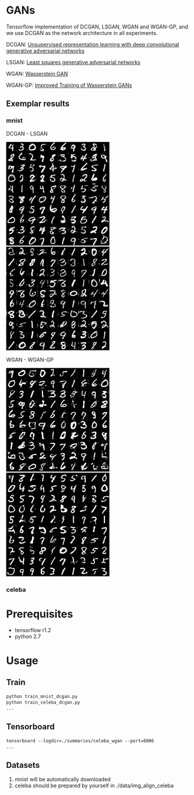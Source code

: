 # GANs

Tensorflow implementation of DCGAN, LSGAN, WGAN and WGAN-GP, and we use DCGAN as the network architecture in all experiments.

DCGAN: [Unsupervised representation learning with deep convolutional generative adversarial networks](https://arxiv.org/abs/1511.06434) 

LSGAN: [Least squares generative adversarial networks](https://pdfs.semanticscholar.org/0bbc/35bdbd643fb520ce349bdd486ef2c490f1fc.pdf)

WGAN: [Wasserstein GAN](https://arxiv.org/abs/1701.07875)

WGAN-GP: [Improved Training of Wasserstein GANs](http://arxiv.org/abs/1704.00028)

## Exemplar results

### mnist 
DCGAN - LSGAN

![alt DCGAN](./pics/mnist_dcgan_Epoch_25.jpg) ![](./pics/mnist_lsgan_Epoch_25.jpg)

WGAN - WGAN-GP

![](./pics/mnist_wgan_Epoch_25.jpg) ![](./pics/mnist_wgan_gp_Epoch_25.jpg)

### celeba

# Prerequisites
- tensorflow r1.2
- python 2.7

# Usage

## Train
```
python train_mnist_dcgan.py
python train_celeba_dcgan.py
...
```
## Tensorboard
```
tensorboard --logdir=./summaries/celeba_wgan --port=6006
...
```

## Datasets
1. mnist will be automatically downloaded
2. celeba should be prepared by yourself in ./data/img_align_celeba